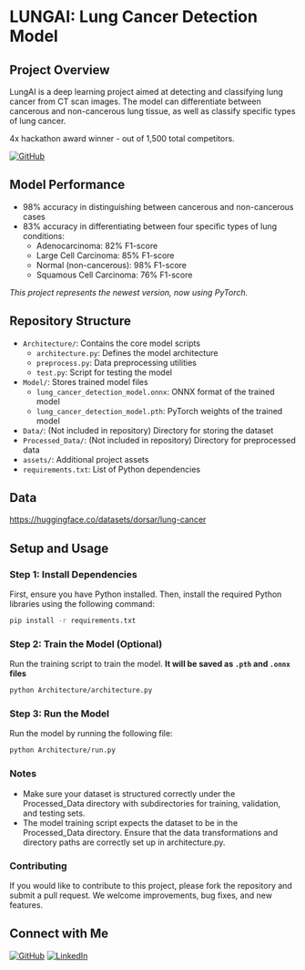 # LUNGAI: Lung Cancer Detection Model

## Project Overview
LungAI is a deep learning project aimed at detecting and classifying lung cancer from CT scan images. The model can differentiate between cancerous and non-cancerous lung tissue, as well as classify specific types of lung cancer.

4x hackathon award winner - out of 1,500 total competitors.

[![GitHub](https://img.shields.io/badge/-GitHub-181717?style=for-the-badge&logo=github)]([https://github.com/vasusurisetty2004])



## Model Performance
- 98% accuracy in distinguishing between cancerous and non-cancerous cases
- 83% accuracy in differentiating between four specific types of lung conditions:
  - Adenocarcinoma: 82% F1-score
  - Large Cell Carcinoma: 85% F1-score
  - Normal (non-cancerous): 98% F1-score
  - Squamous Cell Carcinoma: 76% F1-score

<i>This project represents the newest version, now using PyTorch.</i>

## Repository Structure
- `Architecture/`: Contains the core model scripts
  - `architecture.py`: Defines the model architecture
  - `preprocess.py`: Data preprocessing utilities
  - `test.py`: Script for testing the model
- `Model/`: Stores trained model files
  - `lung_cancer_detection_model.onnx`: ONNX format of the trained model
  - `lung_cancer_detection_model.pth`: PyTorch weights of the trained model
- `Data/`: (Not included in repository) Directory for storing the dataset
- `Processed_Data/`: (Not included in repository) Directory for preprocessed data
- `assets/`: Additional project assets
- `requirements.txt`: List of Python dependencies

## Data

https://huggingface.co/datasets/dorsar/lung-cancer


## Setup and Usage

### Step 1: Install Dependencies

First, ensure you have Python installed. Then, install the required Python libraries using the following command:

```bash
pip install -r requirements.txt
```

### Step 2: Train the Model (Optional)

Run the training script to train the model. 
**It will be saved as `.pth` and `.onnx` files**

```bash
python Architecture/architecture.py
```

### Step 3: Run the Model

Run the model by running the following file:

```bash
python Architecture/run.py
```

### Notes

- Make sure your dataset is structured correctly under the Processed_Data directory with subdirectories for training, validation, and testing sets.
- The model training script expects the dataset to be in the Processed_Data directory. Ensure that the data transformations and directory paths are correctly set up in architecture.py.

### Contributing

If you would like to contribute to this project, please fork the repository and submit a pull request. We welcome improvements, bug fixes, and new features.

## Connect with Me

[![GitHub](https://img.shields.io/badge/-GitHub-181717?style=for-the-badge&logo=github)](https://github.com/vasusurisetty2004)
[![LinkedIn](https://img.shields.io/badge/-LinkedIn-0077B5?style=for-the-badge&logo=linkedin)]([https://www.linkedin.com/in/vasu-surisetty2004/])
